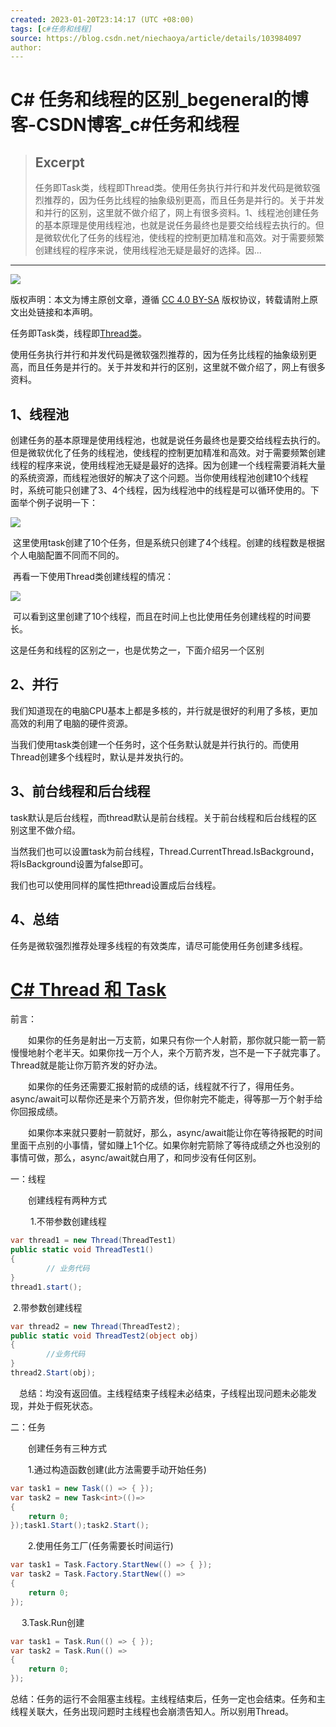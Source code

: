 ```yaml
---
created: 2023-01-20T23:14:17 (UTC +08:00)
tags: [c#任务和线程]
source: https://blog.csdn.net/niechaoya/article/details/103984097
author: 
---
```


# C# 任务和线程的区别_begeneral的博客-CSDN博客_c#任务和线程

> ## Excerpt
> 任务即Task类，线程即Thread类。使用任务执行并行和并发代码是微软强烈推荐的，因为任务比线程的抽象级别更高，而且任务是并行的。关于并发和并行的区别，这里就不做介绍了，网上有很多资料。1、线程池创建任务的基本原理是使用线程池，也就是说任务最终也是要交给线程去执行的。但是微软优化了任务的线程池，使线程的控制更加精准和高效。对于需要频繁创建线程的程序来说，使用线程池无疑是最好的选择。因...

---
![](https://csdnimg.cn/release/blogv2/dist/pc/img/original.png)

版权声明：本文为博主原创文章，遵循 [CC 4.0 BY-SA](http://creativecommons.org/licenses/by-sa/4.0/) 版权协议，转载请附上原文出处链接和本声明。

任务即Task类，线程即[Thread类](https://so.csdn.net/so/search?q=Thread%E7%B1%BB&spm=1001.2101.3001.7020)。

使用任务执行并行和并发代码是微软强烈推荐的，因为任务比线程的抽象级别更高，而且任务是并行的。关于并发和并行的区别，这里就不做介绍了，网上有很多资料。

## 1、线程池

创建任务的基本原理是使用线程池，也就是说任务最终也是要交给线程去执行的。但是微软优化了任务的线程池，使线程的控制更加精准和高效。对于需要频繁创建线程的程序来说，使用线程池无疑是最好的选择。因为创建一个线程需要消耗大量的系统资源，而线程池很好的解决了这个问题。当你使用线程池创建10个线程时，系统可能只创建了3、4个线程，因为线程池中的线程是可以循环使用的。下面举个例子说明一下：

![](https://img-blog.csdnimg.cn/20200115104134771.png?x-oss-process=image/watermark,type_ZmFuZ3poZW5naGVpdGk,shadow_10,text_aHR0cHM6Ly9ibG9nLmNzZG4ubmV0L25pZWNoYW95YQ==,size_16,color_FFFFFF,t_70)

 这里使用task创建了10个任务，但是系统只创建了4个线程。创建的线程数是根据个人电脑配置不同而不同的。

 再看一下使用Thread类创建线程的情况：

![](https://img-blog.csdnimg.cn/20200115104336134.png?x-oss-process=image/watermark,type_ZmFuZ3poZW5naGVpdGk,shadow_10,text_aHR0cHM6Ly9ibG9nLmNzZG4ubmV0L25pZWNoYW95YQ==,size_16,color_FFFFFF,t_70)

 可以看到这里创建了10个线程，而且在时间上也比使用任务创建线程的时间要长。

这是任务和线程的区别之一，也是优势之一，下面介绍另一个区别

## 2、并行

我们知道现在的电脑CPU基本上都是多核的，并行就是很好的利用了多核，更加高效的利用了电脑的硬件资源。

当我们使用task类创建一个任务时，这个任务默认就是并行执行的。而使用Thread创建多个线程时，默认是并发执行的。

## 3、前台线程和后台线程

task默认是后台线程，而thread默认是前台线程。关于前台线程和后台线程的区别这里不做介绍。

当然我们也可以设置task为前台线程，Thread.CurrentThread.IsBackground，将IsBackground设置为false即可。

我们也可以使用同样的属性把thread设置成后台线程。

## 4、总结

任务是微软强烈推荐处理多线程的有效类库，请尽可能使用任务创建多线程。

# [C# Thread 和 Task](https://www.cnblogs.com/HansZimmer/p/13491455.html)

前言：

　　如果你的任务是射出一万支箭，如果只有你一个人射箭，那你就只能一箭一箭慢慢地射个老半天。如果你找一万个人，来个万箭齐发，岂不是一下子就完事了。Thread就是能让你万箭齐发的好办法。

　　如果你的任务还需要汇报射箭的成绩的话，线程就不行了，得用任务。async/await可以帮你还是来个万箭齐发，但你射完不能走，得等那一万个射手给你回报成绩。

　　如果你本来就只要射一箭就好，那么，async/await能让你在等待报靶的时间里面干点别的小事情，譬如赚上1个亿。如果你射完箭除了等待成绩之外也没别的事情可做，那么，async/await就白用了，和同步没有任何区别。

 

一：线程

　　创建线程有两种方式　　

　　  1.不带参数创建线程  

```C#
var thread1 = new Thread(ThreadTest1)
public static void ThreadTest1()
{
        // 业务代码
}
thread1.start();
```

​     2.带参数创建线程

```C#
var thread2 = new Thread(ThreadTest2);
public static void ThreadTest2(object obj)
{
        //业务代码
}
thread2.Start(obj);
```

　总结：均没有返回值。主线程结束子线程未必结束，子线程出现问题未必能发现，并处于假死状态。

二：任务

　　创建任务有三种方式

　　1.通过构造函数创建(此方法需要手动开始任务)

```C#
var task1 = new Task(() => { });
var task2 = new Task<int>(()=> 
{
    return 0;
});task1.Start();task2.Start();
```

　　2.使用任务工厂(任务需要长时间运行)

```C#
var task1 = Task.Factory.StartNew(() => { });
var task2 = Task.Factory.StartNew(() =>
{
    return 0;
});
```

　 3.Task.Run创建

```C#
var task1 = Task.Run(() => { });
var task2 = Task.Run(() =>
{
    return 0;
});
```

总结：任务的运行不会阻塞主线程。主线程结束后，任务一定也会结束。任务和主线程关联大，任务出现问题时主线程也会崩溃告知人。所以别用Thread。
